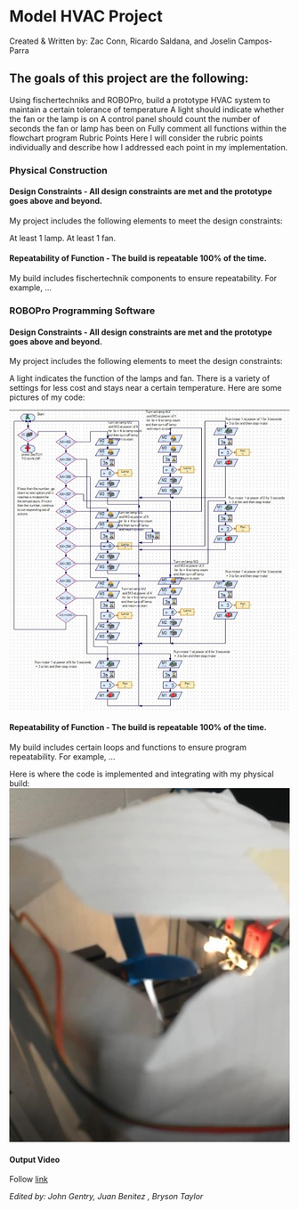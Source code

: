 # Model HVAC Project 
Created & Written by: Zac Conn, Ricardo Saldana, and Joselin Campos-Parra
 
## The goals of this project are the following: 
 
Using fischertechniks and ROBOPro, build a prototype HVAC system to maintain a certain tolerance of temperature 
A light should indicate whether the fan or the lamp is on 
A control panel should count the number of seconds the fan or lamp has been on 
Fully comment all functions within the flowchart program 
Rubric Points 
Here I will consider the rubric points individually and describe how I addressed each point in my implementation. 

[//]: # (Image References)

[image1]: https://github.com/bryson-hub/HVAC/blob/master/Images/code.jpg "code"
[image2]: https://github.com/bryson-hub/HVAC/blob/master/Images/fan.jpg "fan"
 
### Physical Construction 
#### Design Constraints - All design constraints are met and the prototype goes above and beyond. 
My project includes the following elements to meet the design constraints: 
 
At least 1 lamp. 
At least 1 fan. 
 
#### Repeatability of Function - The build is repeatable 100% of the time. 
My build includes fischertechnik components to ensure repeatability. For example, ... 
 
### ROBOPro Programming Software 
#### Design Constraints - All design constraints are met and the prototype goes above and beyond. 
My project includes the following elements to meet the design constraints: 
 
A light indicates the function of the lamps and fan. 
There is a variety of settings for less cost and stays near a certain temperature. 
Here are some pictures of my code: 
 
![code][image1]
 
#### Repeatability of Function - The build is repeatable 100% of the time. 
My build includes certain loops and functions to ensure program repeatability. For example, ... 
 
Here is where the code is implemented and integrating with my physical build: 
![fan][image2]

#### Output Video
Follow [link](https://github.com/bryson-hub/HVAC/blob/master/WIN_20191101_09_29_36_Pro_Trim.mp4)

_Edited by: John Gentry, Juan Benitez , Bryson Taylor_
